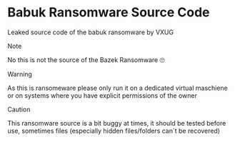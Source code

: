 # Babuk Ransomware Source Code
Leaked source code of the babuk ransomware by VXUG

> [!NOTE]
> No this is not the source of the Bazek Ransomware 🙄

> [!WARNING]
> As this is ransomeware please only run it on a dedicated virtual maschiene or on systems where you have explicit permissions of the owner

> [!CAUTION]
> This ransomware source is a bit buggy at times, it should be tested before use, sometimes files (especially hidden files/folders can´t be recovered)
